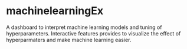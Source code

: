 # machinelearningEx

A dashboard to interpret machine learning models and tuning of hyperparameters. 
Interactive features provides to visualize the effect of hyperparmaters and make machine learning easier.
